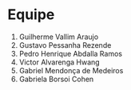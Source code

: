 # Equipe

1. Guilherme Vallim Araujo
2. Gustavo Pessanha Rezende
3. Pedro Henrique Abdalla Ramos
4. Victor Alvarenga Hwang
5. Gabriel Mendonça de Medeiros
6. Gabriela Borsoi Cohen
